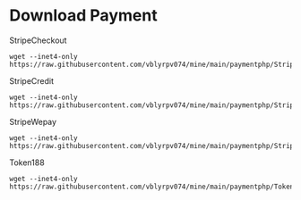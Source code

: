 # Download Payment

StripeCheckout
```
wget --inet4-only https://raw.githubusercontent.com/vblyrpv074/mine/main/paymentphp/StripeCheckout.php
```

StripeCredit
```
wget --inet4-only https://raw.githubusercontent.com/vblyrpv074/mine/main/paymentphp/StripeCredit.php
```

StripeWepay
```
wget --inet4-only https://raw.githubusercontent.com/vblyrpv074/mine/main/paymentphp/StripeWepay.php
```

Token188
```
wget --inet4-only https://raw.githubusercontent.com/vblyrpv074/mine/main/paymentphp/Token188.php
```
